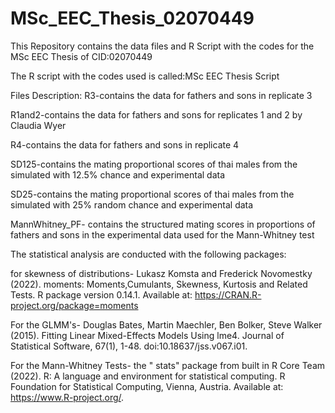 # MSc_EEC_Thesis_02070449
This Repository contains the data files and R Script with the codes for the MSc EEC Thesis of CID:02070449

The R script with the codes used is called:MSc EEC Thesis Script

Files Description: 
R3-contains the data for fathers and sons in replicate 3

R1and2-contains the data for fathers and sons for replicates 1 and 2 by Claudia Wyer 

R4-contains the data for fathers and sons in replicate 4 

SD125-contains the mating proportional scores of thai males from the simulated with 12.5% chance and experimental data 

SD25-contains the mating proportional scores of thai males from the simulated with 25% random chance and experimental data 

MannWhitney_PF- contains the structured mating scores in proportions of fathers and sons in the experimental data used for the Mann-Whitney test

The statistical analysis are conducted with the following packages: 

for skewness of distributions- Lukasz Komsta and Frederick Novomestky (2022). moments: Moments,Cumulants, Skewness, Kurtosis and Related Tests. R package version 0.14.1. Available at:   https://CRAN.R-project.org/package=moments   

For the GLMM's- Douglas Bates, Martin Maechler, Ben Bolker, Steve Walker (2015). Fitting Linear
  Mixed-Effects Models Using lme4. Journal of Statistical Software, 67(1), 1-48.
  doi:10.18637/jss.v067.i01.  
  
  For the Mann-Whitney Tests- the " stats" package from built in  R Core Team (2022). R: A language and environment for statistical computing. R Foundation for Statistical Computing, Vienna, Austria. Available at: https://www.R-project.org/.  
  
  
